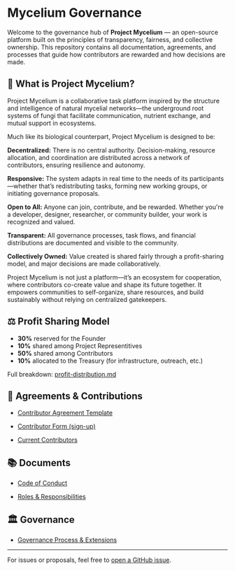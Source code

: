 # Mycelium Governance

Welcome to the governance hub of **Project Mycelium** — an open-source platform built on the principles of transparency, fairness, and collective ownership.
This repository contains all documentation, agreements, and processes that guide how contributors are rewarded and how decisions are made.


## 🌱 What is Project Mycelium?
Project Mycelium is a collaborative task platform inspired by the structure and intelligence of natural mycelial networks—the underground root systems of fungi that facilitate communication, nutrient exchange, and mutual support in ecosystems.

Much like its biological counterpart, Project Mycelium is designed to be:

**Decentralized:** There is no central authority. Decision-making, resource allocation, and coordination are distributed across a network of contributors, ensuring resilience and autonomy.

**Responsive:** The system adapts in real time to the needs of its participants—whether that’s redistributing tasks, forming new working groups, or initiating governance proposals.

**Open to All:** Anyone can join, contribute, and be rewarded. Whether you're a developer, designer, researcher, or community builder, your work is recognized and valued.

**Transparent:** All governance processes, task flows, and financial distributions are documented and visible to the community.

**Collectively Owned:** Value created is shared fairly through a profit-sharing model, and major decisions are made collaboratively.

Project Mycelium is not just a platform—it’s an ecosystem for cooperation, where contributors co-create value and shape its future together. It empowers communities to self-organize, share resources, and build sustainably without relying on centralized gatekeepers.



## ⚖️ Profit Sharing Model

- **30%** reserved for the Founder
- **10%** shared among Project Representitives
- **50%** shared among Contributors
- **10%** allocated to the Treasury (for infrastructure, outreach, etc.)


Full breakdown: [profit-distribution.md](./profit-distribution.md)


## 📄 Agreements & Contributions

- [Contributor Agreement Template](./AGREEMENT_TEMPLATE.pdf)


- [Contributor Form (sign-up)](https://docs.google.com/forms/d/e/1FAIpQLSctIFIYWTs7Map4rujeA_DoNn0XftSlQIRi76rx9imspaZ5eQ/viewform)


- [Current Contributors](./CONTRIBUTORS.md)


## 📚 Documents

- [Code of Conduct](./code-of-conduct.md)

- [Roles & Responsibilities](./roles.md)

## 🏛️ Governance

- [Governance Process & Extensions](./governance-extensions.md)

---




For issues or proposals, feel free to [open a GitHub issue](https://github.com/YOUR_ORG/mycelium-governance/issues).
